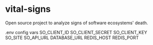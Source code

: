 # vital-signs

Open source project to analyze signs of software ecosystems' death.

.env config vars
SO_CLIENT_ID
SO_CLIENT_SECRET
SO_CLIENT_KEY
SO_SITE
SO_API_URL
DATABASE_URL
REDIS_HOST
REDIS_PORT
